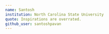 ```yaml
---
name: Santosh
institution: North Carolina State University
quote: Inspirations are overrated.
github_user: santoshpavan
---
```

